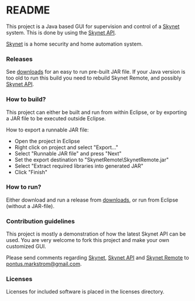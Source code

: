 # README #

This project is a Java based GUI for supervision and control of a [Skynet][skynet_site] system. This is done by using the [Skynet API][skynet_api_site].

[Skynet][skynet_site] is a home security and home automation system.

### Releases ###

See [downloads][skynetremote_downloads] for an easy to run pre-built JAR file. If your Java version is too old to run this build you need to rebuild Skynet Remote, and possibly [Skynet API][skynet_api_site].

### How to build? ###
This project can either be built and run from within Eclipse, or by exporting a JAR file to be executed outside Eclipse.

How to export a runnable JAR file:

* Open the project in Eclipse
* Right click on project and select "Export..."
* Select "Runnable JAR file" and press "Next"
* Set the export destination to "SkynetRemote\SkynetRemote.jar"
* Select "Extract required libraries into generated JAR"
* Click "Finish"

### How to run? ###

Either download and run a release from [downloads][skynetremote_downloads], or run from Eclipse (without a JAR-file).

### Contribution guidelines ###

This project is mostly a demonstration of how the latest Skynet API can be used. You are very welcome to fork this project and make your own customized GUI.

Please send comments regarding [Skynet][skynet_site], [Skynet API][skynet_api_site] and [Skynet Remote][skynetremote_site] to pontus.markstrom@gmail.com.

### Licenses ###

Licenses for included software is placed in the licenses directory.

[skynet_site]: http://pihack.no-ip.org/pontus/projects/skynet/
[skynet_api_site]: http://pihack.no-ip.org/pontus/projects/skynet/#api
[skynetremote_site]: https://bitbucket.org/pontusmarkstrom/skynetremote/overview
[skynetremote_downloads]: https://bitbucket.org/pontusmarkstrom/skynetremote/downloads